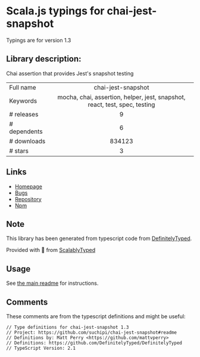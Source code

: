 
# Scala.js typings for chai-jest-snapshot

Typings are for version 1.3

## Library description:
Chai assertion that provides Jest's snapshot testing

|                    |                 |
| ------------------ | :-------------: |
| Full name          | chai-jest-snapshot |
| Keywords           | mocha, chai, assertion, helper, jest, snapshot, react, test, spec, testing |
| # releases         | 9 |
| # dependents       | 6 |
| # downloads        | 834123 |
| # stars            | 3 |

## Links
- [Homepage](https://github.com/suchipi/chai-jest-snapshot#readme)
- [Bugs](https://github.com/suchipi/chai-jest-snapshot/issues)
- [Repository](https://github.com/suchipi/chai-jest-snapshot)
- [Npm](https://www.npmjs.com/package/chai-jest-snapshot)
    


## Note
This library has been generated from typescript code from [DefinitelyTyped](https://definitelytyped.org).

Provided with :purple_heart: from [ScalablyTyped](https://github.com/oyvindberg/ScalablyTyped)

## Usage
See [the main readme](../../readme.md) for instructions.

## Comments

These comments are from the typescript definitions and might be useful:
```
// Type definitions for chai-jest-snapshot 1.3
// Project: https://github.com/suchipi/chai-jest-snapshot#readme
// Definitions by: Matt Perry <https://github.com/mattvperry>
// Definitions: https://github.com/DefinitelyTyped/DefinitelyTyped
// TypeScript Version: 2.1

```

